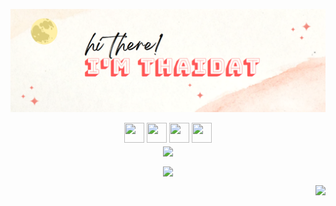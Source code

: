 ![Thai Dat banner](./imgs/banner.png)

<!--
<p align="center"><img src="https://readme-typing-svg.demolab.com?font=Rancho&size=30&pause=1000&color=B98DEC&center=true&vCenter=true&width=435&lines=Freedom+Seeker%2C;Learning+Enthusiast%2C;And+more%2C..." alt="Typing SVG" /></p>
-->
<div id="header" align="center">
  <a href="https://thai.datengineer.dev"><img height="32" width="32" src="https://cdn.simpleicons.org/curl/black/white"/></a>
  <a href="https://note.datengineer.dev"><img height="32" width="32" src="https://cdn.simpleicons.org/blogger/black/white"/></a>
  <a href="https://www.linkedin.com/in/thaidat/"><img height="32" width="32" src="https://cdn.simpleicons.org/linkedin/black/white"/></a>
  <a href="https://www.facebook.com/dshdcttddthhpnnvtvdkasb/"><img height="32" width="32" src="https://cdn.simpleicons.org/facebook/black/white"/></a>
</div>

<div align="center">
  <img align="center" src="https://github-profile-trophy.vercel.app/?username=ThaiDat&theme=tokyonight&column=8&no-frame=true"></img>
  
  <img align="center" src="https://github-readme-stats.vercel.app/api?username=ThaiDat&show_icons=true&theme=tokyonight&include_all_commits=true&custom_title=Activities"></img>
</div>

<img align="right" src="https://profile-counter.glitch.me/ThaiDat/count.svg"></img>

<!-- Please don't remove this: Grab your social icons from https://github.com/carlsednaoui/gitsocial -->
